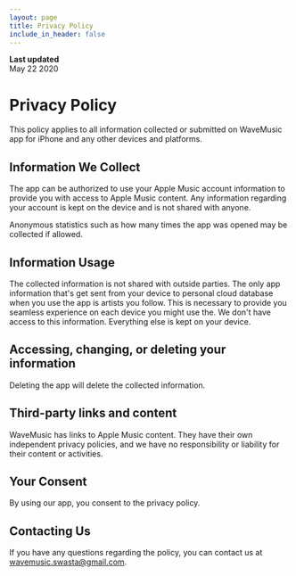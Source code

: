 ```yaml
---
layout: page
title: Privacy Policy
include_in_header: false
---
```


**Last updated**  
May 22 2020

# Privacy Policy
This policy applies to all information collected or submitted on WaveMusic app for iPhone and any other devices and platforms.

## Information We Collect
The app can be authorized to use your Apple Music account information to provide you with access to Apple Music content. Any information regarding your account is kept on the device and is not shared with anyone.

Anonymous statistics such as how many times the app was opened may be collected if allowed.
<br>

## Information Usage
The collected information is not shared with outside parties. The only app information that's get sent from your device to personal cloud database when you use the app is artists you follow. This is necessary to provide you seamless experience on each device you might use the. We don't have access to this information. Everything else is kept on your device.
<br>

## Accessing, changing, or deleting your information
Deleting the app will delete the collected information.
<br>

## Third-party links and content
WaveMusic has links to Apple Music content. They have their own independent privacy policies, and we have no responsibility or liability for their content or activities.
<br>

## Your Consent

By using our app, you consent to the privacy policy.
<br>

## Contacting Us
If you have any questions regarding the policy, you can contact us at wavemusic.swasta@gmail.com.
